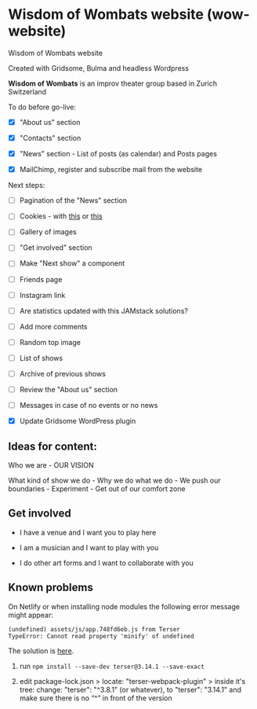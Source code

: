 # Wisdom of Wombats website (wow-website)

Wisdom of Wombats website

Created with Gridsome, Bulma and headless Wordpress

**Wisdom of Wombats** is an improv theater group based in Zurich Switzerland

To do before go-live:

- [x] "About us" section

- [x] "Contacts" section

- [x] "News" section - List of posts (as calendar) and Posts pages

- [x] MailChimp, register and subscribe mail from the website

Next steps:

- [ ] Pagination of the "News" section

- [ ] Cookies - with [this](https://github.com/apertureless/vue-cookie-law) or [this](https://github.com/promosis/vue-cookie-accept-decline)

- [ ] Gallery of images

- [ ] "Get involved" section

- [ ] Make "Next show" a component

- [ ] Friends page

- [ ] Instagram link

- [ ] Are statistics updated with this JAMstack solutions?

- [ ] Add more comments

- [ ] Random top image

- [ ] List of shows

- [ ] Archive of previous shows

- [ ] Review the "About us" section

- [ ] Messages in case of no events or no news

- [x] Update Gridsome WordPress plugin

## Ideas for content:

Who we are - OUR VISION

What kind of show we do - Why we do what we do - We push our boundaries - Experiment - Get out of our comfort zone

## Get involved

- I have a venue and I want you to play here

- I am a musician and I want to play with you

- I do other art forms and I want to collaborate with you

## Known problems

On Netlify or when installing node modules the following error message might appear:

```
(undefined) assets/js/app.748fd6eb.js from Terser
TypeError: Cannot read property 'minify' of undefined
```

The solution is [here](https://github.com/webpack-contrib/terser-webpack-plugin/issues/66#issuecomment-460083623).

1. run ```npm install --save-dev terser@3.14.1 --save-exact```

2. edit package-lock.json > locate: "terser-webpack-plugin" > inside it's tree: change: "terser": "^3.8.1" (or whatever), to "terser": "3.14.1" and make sure there is no “^” in front of the version